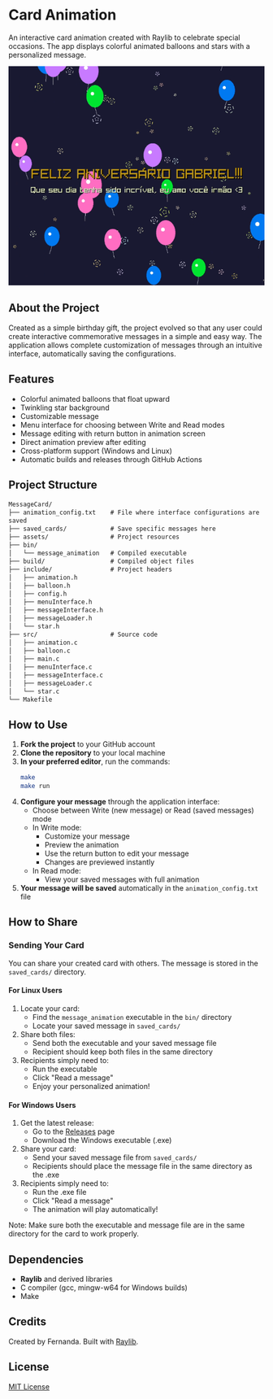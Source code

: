 # Card Animation

An interactive card animation created with Raylib to celebrate special occasions. The app displays colorful animated balloons and stars with a personalized message.

![Screenshot of the app saying in ptbr "Feliz Aniversario Gabriel!!"](./Screenshot.png)

## About the Project

Created as a simple birthday gift, the project evolved so that any user could create interactive commemorative messages in a simple and easy way. The application allows complete customization of messages through an intuitive interface, automatically saving the configurations.

## Features

- Colorful animated balloons that float upward
- Twinkling star background
- Customizable message
- Menu interface for choosing between Write and Read modes
- Message editing with return button in animation screen
- Direct animation preview after editing
- Cross-platform support (Windows and Linux)
- Automatic builds and releases through GitHub Actions

## Project Structure

```
MessageCard/
├── animation_config.txt    # File where interface configurations are saved
├── saved_cards/            # Save specific messages here
├── assets/                 # Project resources
├── bin/
│   └── message_animation   # Compiled executable
├── build/                  # Compiled object files
├── include/                # Project headers
│   ├── animation.h
│   ├── balloon.h
│   ├── config.h
│   ├── menuInterface.h
│   ├── messageInterface.h
│   ├── messageLoader.h
│   └── star.h
├── src/                    # Source code
│   ├── animation.c
│   ├── balloon.c
│   ├── main.c
│   ├── menuInterface.c
│   ├── messageInterface.c
│   ├── messageLoader.c
│   └── star.c
└── Makefile
```

## How to Use

1. **Fork the project** to your GitHub account
2. **Clone the repository** to your local machine
3. **In your preferred editor**, run the commands:
   ```bash
   make
   make run
   ```
4. **Configure your message** through the application interface:
   - Choose between Write (new message) or Read (saved messages) mode
   - In Write mode:
     - Customize your message
     - Preview the animation
     - Use the return button to edit your message
     - Changes are previewed instantly
   - In Read mode:
     - View your saved messages with full animation
5. **Your message will be saved** automatically in the `animation_config.txt` file

## How to Share

### Sending Your Card
You can share your created card with others. The message is stored in the `saved_cards/` directory.

#### For Linux Users
1. Locate your card:
   - Find the `message_animation` executable in the `bin/` directory
   - Locate your saved message in `saved_cards/`
2. Share both files:
   - Send both the executable and your saved message file
   - Recipient should keep both files in the same directory
3. Recipients simply need to:
   - Run the executable
   - Click "Read a message"
   - Enjoy your personalized animation!

#### For Windows Users
1. Get the latest release:
   - Go to the [Releases](https://github.com/Sunref/Message-Card/releases) page
   - Download the Windows executable (.exe)
2. Share your card:
   - Send your saved message file from `saved_cards/`
   - Recipients should place the message file in the same directory as the .exe
3. Recipients simply need to:
   - Run the .exe file
   - Click "Read a message"
   - The animation will play automatically!

Note: Make sure both the executable and message file are in the same directory for the card to work properly.

## Dependencies

- **Raylib** and derived libraries
- C compiler (gcc, mingw-w64 for Windows builds)
- Make

## Credits

Created by Fernanda.
Built with [Raylib](https://www.raylib.com/).

## License

[MIT License](LICENSE)
